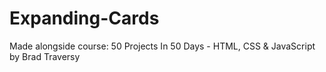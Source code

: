 # Expanding-Cards
Made alongside course: 50 Projects In 50 Days - HTML, CSS &amp; JavaScript by Brad Traversy
